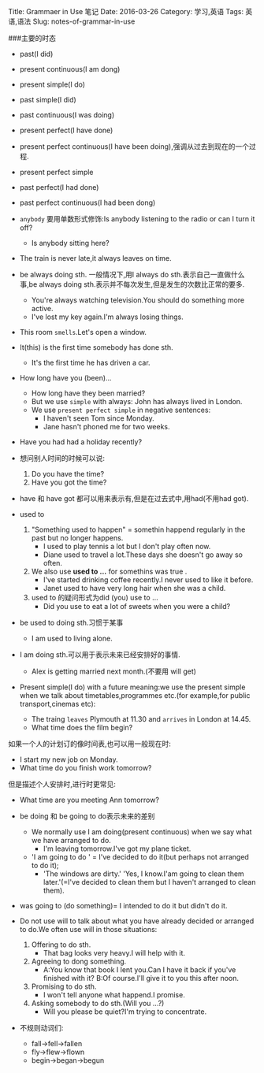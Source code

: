 Title: Grammaer in Use 笔记
Date: 2016-03-26
Category: 学习,英语
Tags: 英语,语法
Slug: notes-of-grammar-in-use

###主要的时态
* past(I did)
* present continuous(I am dong)
* present simple(I do)
* past simple(I did)
* past continuous(I was doing)
* present perfect(I have done)
* present perfect continuous(I have been doing),强调从过去到现在的一个过程.
* present perfect simple 
* past perfect(I had done)
* past perfect continuous(I had been dong)

* `anybody` 要用单数形式修饰:Is anybody listening to the radio or can I turn it off?
    * Is anybody sitting here?
* The train is never late,it always leaves on time.
* be always doing sth.
    一般情况下,用I always do sth.表示自己一直做什么事,be always doing sth.表示并不每次发生,但是发生的次数比正常的要多.
    * You're always watching television.You should do something more active.
    * I've lost my key again.I'm always losing things.
* This room `smells`.Let's open a window.
* It(this) is the first time somebody has done sth.
    * It's the first time he has driven a car.
* How long have you (been)...
    * How long have they been married?
    * But we use `simple` with always: John has always lived in London.
    * We use `present perfect simple` in negative sentences:
        * I haven't seen Tom since Monday.
        * Jane hasn't phoned me for two weeks.
* Have you had had a holiday recently?
* 想问别人时间的时候可以说:
    1. Do you have the time?
    2. Have you got the time?
* have 和 have got 都可以用来表示有,但是在过去式中,用had(不用had got).
* used to
    1. "Something used to happen" = somethin happend regularly in the past but no longer happens.
        * I used to play tennis a lot but I don't play often now.
        * Diane used to travel a lot.These days she doesn't go away so often.
    2. We also use **used to ...** for somethins was true .
        * I've started drinking coffee recently.I never used to like it before.
        * Janet used to have very long hair when she was a child.
    3. used to 的疑问形式为did (you) use to ...
        * Did you use to eat a lot of sweets when you were a child?
* be used to doing sth.习惯于某事
   * I am used to living alone.
* I am doing sth.可以用于表示未来已经安排好的事情.
    * Alex is getting married next month.(不要用 will get)
* Present simple(I do) with a future meaning:we use the present simple when we talk about timetables,programmes etc.(for example,for public transport,cinemas etc):
    * The traing `leaves` Plymouth at 11.30 and `arrives` in London at 14.45.
    * What time does the film begin?

如果一个人的计划订的像时间表,也可以用一般现在时:

* I start my new job on Monday.
* What time do you finish work tomorrow?

但是描述个人安排时,进行时更常见:

* What time are you meeting Ann tomorrow?

* be doing 和 be going to do表示未来的差别
    * We normally use I am doing(present continuous) when we say what we have arranged to do.
        * I'm leaving tomorrow.I've got my plane ticket.
    * 'I am going to do ' = I've decided to do it(but perhaps not arranged to do it);
        * 'The windows are dirty.' 'Yes, I know.I'am going to clean them later.'(=I've decided to clean them but I haven't arranged to clean them).
* was going to (do something)= I intended to do it but didn't do it.
* Do not use will to talk about what you have already decided or arranged to do.We often use will in those situations:
    1. Offering to do sth.
        * That bag looks very heavy.I will help with it.
    2. Agreeing to dong something.
        * A:You know that book I lent you.Can I have it back if you've finished with it? B:Of course.I'll give it to you this after noon.
    3. Promising to do sth.
        * I won't tell anyone what happend.I promise.
    4. Asking somebody to do sth.(Will you ...?)
        * Will you please be quiet?I'm trying to concentrate.
            
   
    

* 不规则动词们:
    * fall->fell->fallen
    * fly->flew->flown
    * begin->began->begun

